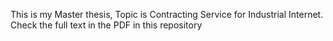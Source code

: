 This is my Master thesis, Topic is Contracting Service for Industrial Internet. Check the full text in the PDF in this repository
